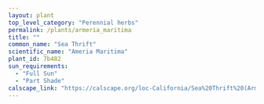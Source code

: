 ```yaml
---
layout: plant                                                              
top_level_category: "Perennial herbs"
permalink: /plants/armeria_maritima
title: ""
common_name: "Sea Thrift"
scientific_name: "Ameria Maritima"
plant_id: 7b482
sun_requirements:
  - "Full Sun"
  - "Part Shade"
calscape_link: "https://calscape.org/loc-California/Sea%20Thrift%20(Armeria%20maritima)"
---
```




